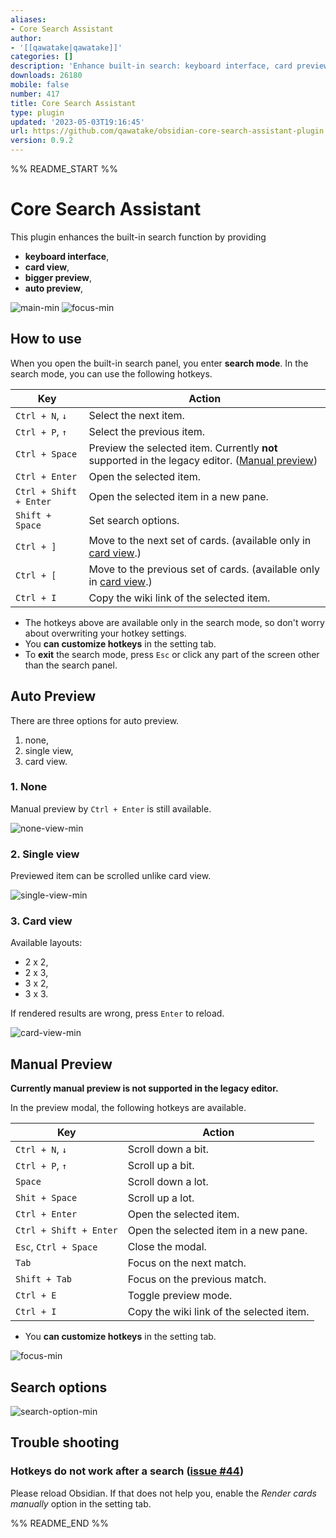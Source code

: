 ```yaml
---
aliases:
- Core Search Assistant
author:
- '[[qawatake|qawatake]]'
categories: []
description: 'Enhance built-in search: keyboard interface, card preview, bigger preview'
downloads: 26180
mobile: false
number: 417
title: Core Search Assistant
type: plugin
updated: '2023-05-03T19:16:45'
url: https://github.com/qawatake/obsidian-core-search-assistant-plugin
version: 0.9.2
---
```


%% README_START %%

# Core Search Assistant

This plugin enhances the built-in search function by providing
- **keyboard interface**,
- **card view**,
- **bigger preview**,
- **auto preview**,

![main-min](https://user-images.githubusercontent.com/38106890/150084212-d47733c7-3e84-437c-a257-5dd7ee6a8be5.gif)
![focus-min](https://user-images.githubusercontent.com/38106890/151547284-739a18a3-3467-4964-b59b-de8c2673018c.gif)

## How to use
When you open the built-in search panel, you enter **search mode**.
In the search mode, you can use the following hotkeys.

| Key | Action |
| -- | -- |
| `Ctrl + N`, `↓` | Select the next item. |
| `Ctrl + P`, `↑` | Select the previous item. |
| `Ctrl + Space` | Preview the selected item. Currently **not** supported in the legacy editor. ([Manual preview](#manual-preview)) |
| `Ctrl + Enter` | Open the selected item. |
| `Ctrl + Shift + Enter` | Open the selected item in a new pane. |
| `Shift + Space` | Set search options. |
| `Ctrl + ]` | Move to the next set of cards. (available only in [card view](#3-card-view).) |
| `Ctrl + [` | Move to the previous set of cards. (available only in [card view](#3-card-view).) |
| `Ctrl + I` | Copy the wiki link of the selected item. |

- The hotkeys above are available only in the search mode, so don't worry about overwriting your hotkey settings.
- You **can customize hotkeys** in the setting tab.
- To **exit** the search mode, press `Esc` or click any part of the screen other than the search panel.

## Auto Preview
There are three options for auto preview.
1. none,
2. single view,
3. card view.

### 1. None

Manual preview by `Ctrl + Enter`  is still available.

![none-view-min](https://user-images.githubusercontent.com/38106890/150082308-493df0a0-e9d4-46ee-8957-c11a2f5ce628.gif)

### 2. Single view

Previewed item can be scrolled unlike card view.

![single-view-min](https://user-images.githubusercontent.com/38106890/150082234-54a39bce-5ba7-4b53-88c7-603310f14274.gif)

### 3. Card view

Available layouts:
- 2 x 2,
- 2 x 3,
- 3 x 2,
- 3 x 3.

If rendered results are wrong, press `Enter` to reload.

![card-view-min](https://user-images.githubusercontent.com/38106890/150082177-6a14a509-b6f9-449f-90d1-7e198ae2d3d3.gif)

## Manual Preview
**Currently manual preview is not supported in the legacy editor.**

In the preview modal, the following hotkeys are available.

| Key | Action |
| -- | -- |
| `Ctrl + N`, `↓` | Scroll down a bit. |
| `Ctrl + P`, `↑` | Scroll up a bit. |
| `Space` | Scroll down a lot. |
| `Shit + Space` | Scroll up a lot. |
| `Ctrl + Enter` | Open the selected item. |
| `Ctrl + Shift + Enter` | Open the selected item in a new pane. |
| `Esc`, `Ctrl + Space` | Close the modal. |
| `Tab` | Focus on the next match. |
| `Shift + Tab` | Focus on the previous match. |
| `Ctrl + E` | Toggle preview mode. |
| `Ctrl + I` | Copy the wiki link of the selected item. |

- You **can customize hotkeys** in the setting tab.

![focus-min](https://user-images.githubusercontent.com/38106890/151547284-739a18a3-3467-4964-b59b-de8c2673018c.gif)

## Search options

![search-option-min](https://user-images.githubusercontent.com/38106890/150083314-0834e593-2cd6-46c6-8706-5582e987037a.gif)

## Trouble shooting
### Hotkeys do not work after a search ([issue #44](https://github.com/qawatake/obsidian-core-search-assistant-plugin/issues/44))
Please reload Obsidian.
If that does not help you, enable the *Render cards manually* option in the setting tab.


%% README_END %%